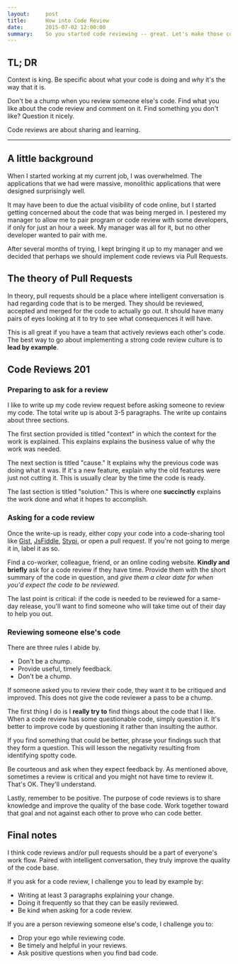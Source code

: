 ```yaml
---
layout:     post
title:      How into Code Review
date:       2015-07-02 12:00:00
summary:    So you started code reviewing -- great. Let's make those code reviews effective.
---
```


## TL; DR

Context is king. Be specific about what your code is doing and _why_
it's the way that it is.

Don't be a chump when you review someone else's code. Find what you like
about the code review and comment on it. Find something you don't like?
Question it nicely.

Code reviews are about sharing and learning.

----------

## A little background

When I started working at my current job, I was overwhelmed. The
applications that we had were massive, monolithic applications that were
designed surprisingly well.

It may have been to due the actual visibility of code online, but I
started getting concerned about the code that was being merged in. I
pestered my manager to allow me to pair program or code review with some
developers, if only for just an hour a week. My manager was all for it,
but no other developer wanted to pair with me.

After several months of trying, I kept bringing it up to my manager and
we decided that perhaps we should implement code reviews via Pull
Requests.

## The theory of Pull Requests

In theory, pull requests should be a place where intelligent
conversation is had regarding code that is to be merged. They should be
reviewed, accepted and merged for the code to actually go out. It should
have many pairs of eyes looking at it to try to see what consequences it
will have.

This is all great if you have a team that actively reviews each other's
code. The best way to go about implementing a strong code review culture
is to **lead by example**.

## Code Reviews 201

### Preparing to ask for a review

I like to write up my code review request before asking someone to
review my code. The total write up is about 3-5 paragraphs. The write up
contains about three sections.

The first section provided is titled "context" in which the context for
the work is explained. This explains explains the business value of why
the work was needed.

The next section is titled "cause." It explains why the previous code
was doing what it was. If it's a new feature, explain why the old
features were just not cutting it. This is usually clear by the time the
code is ready.

The last section is titled "solution." This is where one **succinctly**
explains the work done and what it hopes to accomplish.

### Asking for a code review

Once the write-up is ready, either copy your code into a code-sharing
tool like [Gist](https://gist.github.com/),
[JsFiddle](http://jsfiddle.net/), [Stypi](https://code.stypi.com/), or
open a pull request. If you're not going to merge it in, label it as so.

Find a co-worker, colleague, friend, or an online coding website. 
**Kindly and briefly** ask for a code review if they have time. Provide
them with the short summary of the code in question, and _give them a
clear date for when you'd expect the code to be reviewed_.

The last point is critical: if the code is needed to be reviewed for a
same-day release, you'll want to find someone who will take time out of
their day to help you out.

### Reviewing someone else's code

There are three rules I abide by.

- Don't be a chump.
- Provide useful, timely feedback.
- Don't be a chump.

If someone asked you to review their code, they want it to be critiqued
and improved. This does not give the code reviewer a pass to be a chump.

The first thing I do is I **really try to** find things about the code
that I like.  When a code review has some questionable code, simply
question it. It's better to improve code by questioning it rather than
insulting the author.

If you find something that could be better, phrase your findings such
that they form a question. This will lesson the negativity resulting
from identifying spotty code.

Be courteous and ask when they expect feedback by. As mentioned above,
sometimes a review is critical and you might not have time to review it.
That's OK. They'll understand.

Lastly, remember to be positive. The purpose of code reviews is to share
knowledge and improve the quality of the base code. Work together toward
that goal and not against each other to prove who can code better.


## Final notes

I think code reviews and/or pull requests should be a part of everyone's
work flow. Paired with intelligent conversation, they truly improve the
quality of the code base.

If you ask for a code review, I challenge you to lead by example by:

- Writing at least 3 paragraphs explaining your change.
- Doing it frequently so that they can be easily reviewed.
- Be kind when asking for a code review.

If you are a person reviewing someone else's code, I challenge you to:

- Drop your ego while reviewing code.
- Be timely and helpful in your reviews.
- Ask positive questions when you find bad code.

